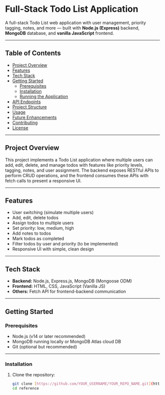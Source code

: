 # Full-Stack Todo List Application

A full-stack Todo List web application with user management, priority tagging, notes, and more — built with **Node.js (Express)** backend, **MongoDB** database, and **vanilla JavaScript** frontend.

---

## Table of Contents

- [Project Overview](#project-overview)  
- [Features](#features)  
- [Tech Stack](#tech-stack)  
- [Getting Started](#getting-started)  
  - [Prerequisites](#prerequisites)  
  - [Installation](#installation)  
  - [Running the Application](#running-the-application)  
- [API Endpoints](#api-endpoints)  
- [Project Structure](#project-structure)  
- [Usage](#usage)  
- [Future Enhancements](#future-enhancements)  
- [Contributing](#contributing)  
- [License](#license)

---

## Project Overview

This project implements a Todo List application where multiple users can add, edit, delete, and manage todos with features like priority levels, tagging, notes, and user assignment. The backend exposes RESTful APIs to perform CRUD operations, and the frontend consumes these APIs with fetch calls to present a responsive UI.

---

## Features

- User switching (simulate multiple users)
- Add, edit, delete todos
- Assign todos to multiple users
- Set priority: low, medium, high
- Add notes to todos
- Mark todos as completed
- Filter todos by user and priority (to be implemented)
- Responsive UI with simple, clean design

---

## Tech Stack

- **Backend:** Node.js, Express.js, MongoDB (Mongoose ODM)
- **Frontend:** HTML, CSS, JavaScript (Vanilla JS)
- **Others:** Fetch API for frontend-backend communication

---

## Getting Started

### Prerequisites

- Node.js (v14 or later recommended)
- MongoDB running locally or MongoDB Atlas cloud DB
- Git (optional but recommended)

---

### Installation

1. Clone the repository:

   ```bash
   git clone [https://github.com/YOUR_USERNAME/YOUR_REPO_NAME.git](https://github.com/jyoti-ranj/reference)
   cd reference

